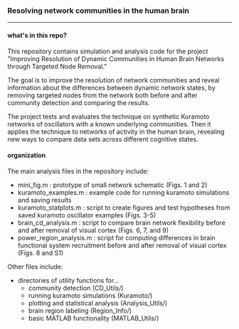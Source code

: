 ### Resolving network communities in the human brain
-----------------------------------------------
#### what's in this repo?
This repository contains simulation and analysis code for the project "Improving Resolution of Dynamic Communities in Human Brain Networks through Targeted Node Removal." 

The goal is to improve the resolution of network communities and reveal information about the differences between dynamic network states, by removing targeted nodes from the network both before and after community detection and comparing the results.

The project tests and evaluates the technique on synthetic Kuramoto networks of oscillators with a known underlying communities. Then it applies the technique to networks of activity in the human brain, revealing new ways to compare data sets across different cognitive states.

#### organization
The main analysis files in the repository include:

 - mini_fig.m : prototype of small network schematic (Figs. 1 and 2)  
 - kuramoto_examples.m : example code for running kuramoto simulations and saving results  
 - kuramoto_statplots.m : script to create figures and test hypotheses from saved kuramoto oscillator examples (Figs. 3-5)  
 - brain_cd_analysis.m : script to compare brain network flexibility before and after removal of visual cortex (Figs. 6, 7, and 9)  
 - power_region_analysis.m : script for computing differences in brain functional system recruitment before and after removal of visual cortex (Figs. 8 and S1)

Other files include:

 - directories of utility functions for...  
     - community detection (CD_Utils/)  
     - running kuramoto simulations (Kuramoto/)  
     - plotting and statistical analysis (Analysis_Utils/)
     - brain region labeling (Region_Info/)  
     - basic MATLAB functionality (MATLAB_Utils/)  
